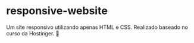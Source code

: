 # responsive-website
Um site responsivo utilizando apenas HTML e CSS. Realizado baseado no curso da Hostinger. 👾
